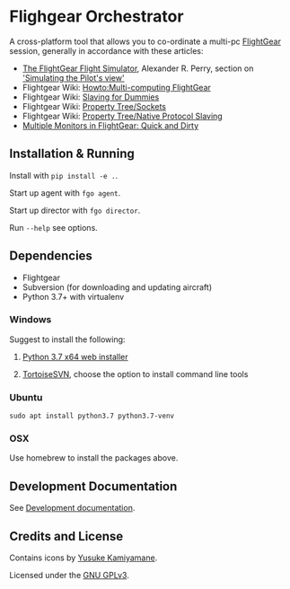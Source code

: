 # Flighgear Orchestrator

A cross-platform tool that allows you to co-ordinate a multi-pc [FlightGear] session,
generally in accordance with these articles:

* [The FlightGear Flight Simulator], Alexander R. Perry, section on ['Simulating the Pilot's view']
* Flightgear Wiki: [Howto:Multi-computing FlightGear]
* Flightgear Wiki: [Slaving for Dummies]
* Flightgear Wiki: [Property Tree/Sockets]
* Flightgear Wiki: [Property Tree/Native Protocol Slaving]
* [Multiple Monitors in FlightGear: Quick and Dirty]

## Installation & Running

Install with `pip install -e .`.

Start up agent with `fgo agent`.

Start up director with `fgo director`.

Run `--help` see options.

## Dependencies

* Flightgear
* Subversion (for downloading and updating aircraft)
* Python 3.7+ with virtualenv

### Windows

Suggest to install the following:

1. [Python 3.7 x64 web installer]

2. [TortoiseSVN], choose the option to install command line tools

### Ubuntu

`sudo apt install python3.7 python3.7-venv`

### OSX

Use homebrew to install the packages above.

## Development Documentation

See [Development documentation]. 

## Credits and License
Contains icons by [Yusuke Kamiyamane](http://p.yusukekamiyamane.com/).

Licensed under the [GNU GPLv3].

['Simulating the Pilot's view']: https://www.usenix.org/legacy/publications/library/proceedings/usenix04/tech/sigs/full_papers/perry/perry_html/Simulating_Pilot_s.html

[The FlightGear Flight Simulator]: https://www.usenix.org/legacy/publications/library/proceedings/usenix04/tech/sigs/full_papers/perry/perry_html/fgfs.html

[Howto:Multi-computing FlightGear]: http://wiki.flightgear.org/Howto:Multi-computing_FlightGear

[Slaving for Dummies]: http://wiki.flightgear.org/Slaving_for_Dummies

[Property Tree/Sockets]: http://wiki.flightgear.org/Property_Tree/Sockets

[FlightGear]: http://home.flightgear.org/

[Development documentation]: ./README-dev.md

[GNU GPLv3]: ./LICENSE.txt

[TortoiseSVN]: https://tortoisesvn.net/

[Python 3.7 x64 web installer]: https://www.python.org/downloads/release/python-372/

[Multiple Monitors in FlightGear: Quick and Dirty]: http://www.inkdrop.net/dave/multimon.pdf

[Property Tree/Native Protocol Slaving]: http://wiki.flightgear.org/Property_Tree/Native_Protocol_Slaving
